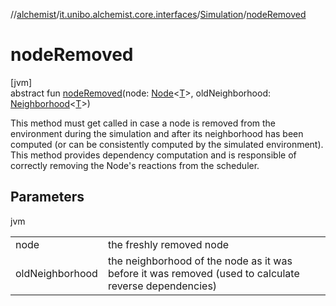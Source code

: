 //[alchemist](../../../index.md)/[it.unibo.alchemist.core.interfaces](../index.md)/[Simulation](index.md)/[nodeRemoved](node-removed.md)

# nodeRemoved

[jvm]\
abstract fun [nodeRemoved](node-removed.md)(node: [Node](../../it.unibo.alchemist.model.interfaces/-node/index.md)<[T](../../it.unibo.alchemist.boundary.interfaces/-output-monitor/index.md)>, oldNeighborhood: [Neighborhood](../../it.unibo.alchemist.model.interfaces/-neighborhood/index.md)<[T](../../it.unibo.alchemist.boundary.interfaces/-output-monitor/index.md)>)

This method must get called in case a node is removed from the environment during the simulation and after its neighborhood has been computed (or can be consistently computed by the simulated environment). This method provides dependency computation and is responsible of correctly removing the Node's reactions from the scheduler.

## Parameters

jvm

| | |
|---|---|
| node | the freshly removed node |
| oldNeighborhood | the neighborhood of the node as it was before it was removed (used to calculate reverse dependencies) |
